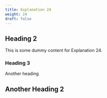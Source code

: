 ```yaml
---
title: Explanation 24
weight: 24
draft: false
---
```


## Heading 2

This is some dummy content for Explanation 24.

### Heading 3

Another heading

## Another Heading 2


